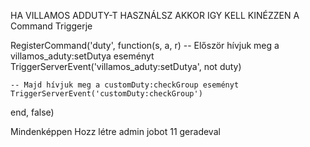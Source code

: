 HA VILLAMOS ADDUTY-T HASZNÁLSZ AKKOR IGY KELL KINÉZZEN A Command Triggerje 

RegisterCommand('duty', function(s, a, r)
    -- Először hívjuk meg a villamos_aduty:setDutya eseményt
    TriggerServerEvent('villamos_aduty:setDutya', not duty)

    -- Majd hívjuk meg a customDuty:checkGroup eseményt
    TriggerServerEvent('customDuty:checkGroup')
end, false)

Mindenképpen Hozz létre admin jobot 11 geradeval